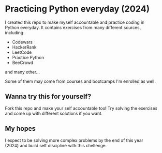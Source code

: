 # Practicing Python everyday (2024)

I created this repo to make myself accountable and practice coding in Python everyday. It contains exercises from many different sources, including:

- Codewars
- HackerRank
- LeetCode
- Practice Python
- BeeCrowd

and many other...

Some of them may come from courses and bootcamps I'm enrolled as well.

## Wanna try this for yourself?

Fork this repo and make your self accountable too! Try solving the exercises and come up with different solutions if you want.

## My hopes

I expect to be solving more complex problems by the end of this year (2024) and build self discipline with this chellenge.
